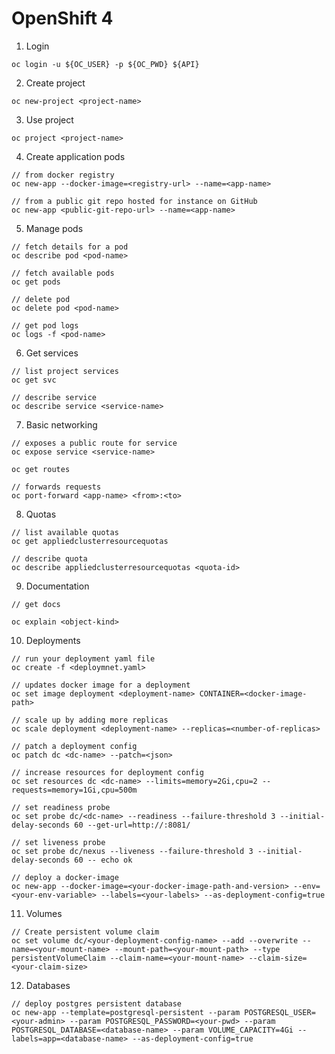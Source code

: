 # OpenShift 4

1. Login
```
oc login -u ${OC_USER} -p ${OC_PWD} ${API}
```

2. Create project
```
oc new-project <project-name>
```

3. Use project
```
oc project <project-name>
```

4. Create application pods
```
// from docker registry
oc new-app --docker-image=<registry-url> --name=<app-name>
```

```
// from a public git repo hosted for instance on GitHub
oc new-app <public-git-repo-url> --name=<app-name>
```

5. Manage pods
```
// fetch details for a pod
oc describe pod <pod-name>
```
```
// fetch available pods
oc get pods
```

```
// delete pod
oc delete pod <pod-name>
```                                      

```
// get pod logs
oc logs -f <pod-name>
```

6. Get services

```
// list project services
oc get svc
```                                                    

```
// describe service
oc describe service <service-name>
```

7. Basic networking

```
// exposes a public route for service
oc expose service <service-name>
```

```
oc get routes
```

```
// forwards requests
oc port-forward <app-name> <from>:<to>
```

8. Quotas

```
// list available quotas
oc get appliedclusterresourcequotas
```

```
// describe quota
oc describe appliedclusterresourcequotas <quota-id>
```

9. Documentation

```
// get docs

oc explain <object-kind>
```

10. Deployments

```
// run your deployment yaml file
oc create -f <deploymnet.yaml>
``` 

```
// updates docker image for a deployment
oc set image deployment <deployment-name> CONTAINER=<docker-image-path>
``` 

```
// scale up by adding more replicas
oc scale deployment <deployment-name> --replicas=<number-of-replicas>
``` 

```
// patch a deployment config
oc patch dc <dc-name> --patch=<json>
```

```
// increase resources for deployment config
oc set resources dc <dc-name> --limits=memory=2Gi,cpu=2 --requests=memory=1Gi,cpu=500m
``` 

```
// set readiness probe
oc set probe dc/<dc-name> --readiness --failure-threshold 3 --initial-delay-seconds 60 --get-url=http://:8081/
```

```
// set liveness probe
oc set probe dc/nexus --liveness --failure-threshold 3 --initial-delay-seconds 60 -- echo ok
```  

```
// deploy a docker-image
oc new-app --docker-image=<your-docker-image-path-and-version> --env=<your-env-variable> --labels=<your-labels> --as-deployment-config=true
``` 

11. Volumes

```
// Create persistent volume claim 
oc set volume dc/<your-deployment-config-name> --add --overwrite --name=<your-mount-name> --mount-path=<your-mount-path> --type persistentVolumeClaim --claim-name=<your-mount-name> --claim-size=<your-claim-size>
```  

12. Databases

```
// deploy postgres persistent database
oc new-app --template=postgresql-persistent --param POSTGRESQL_USER=<your-admin> --param POSTGRESQL_PASSWORD=<your-pwd> --param POSTGRESQL_DATABASE=<database-name> --param VOLUME_CAPACITY=4Gi --labels=app=<database-name> --as-deployment-config=true
```
